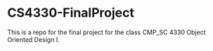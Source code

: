 # CS4330-FinalProject
This is a repo for the final project for the class CMP_SC 4330 Object Oriented Design I.
